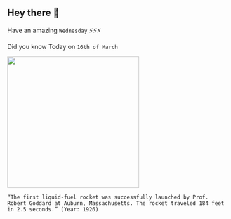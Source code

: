 ## Hey there 👋
Have an amazing `Wednesday` ⚡⚡⚡

Did you know Today on `16th of March`
 
 [<img src="http://www.todayifoundout.com/wp-content/uploads/2012/03/Goddard_and_Rocket.jpg" width="300" />](https://www.history.com/this-day-in-history/first-liquid-fueled-rocket#:~:text=Goddard%2C%20who%20successfully%20launches%20the,and%20landing%20184%20feet%20away.) 
 ```
“The first liquid-fuel rocket was successfully launched by Prof. Robert Goddard at Auburn, Massachusetts. The rocket traveled 184 feet in 2.5 seconds.” (Year: 1926)
```
